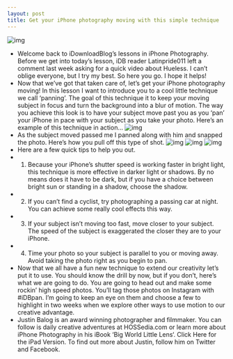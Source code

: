 ```yaml
---
layout: post
title: Get your iPhone photography moving with this simple technique
---
```

![img](http://media.idownloadblog.com/wp-content/uploads/2012/06/iPhone-Photography-Series.jpg)
* Welcome back to iDownloadBlog’s lessons in iPhone Photography. Before we get into today’s lesson, iDB reader Latinpride011 left a comment last week asking for a quick video about Hueless. I can’t oblige everyone, but I try my best. So here you go. I hope it helps!
* Now that we’ve got that taken care of, let’s get your iPhone photography moving! In this lesson I want to introduce you to a cool little technique we call ‘panning’. The goal of this technique it to keep your moving subject in focus and turn the background into a blur of motion. The way you achieve this look is to have your subject move past you as you ‘pan’ your iPhone in pace with your subject as you take your photo. Here’s an example of this technique in action…
![img](http://www.hossedia.com/wp-content/uploads/IMG_5397.jpg)
* As the subject moved passed me I panned along with him and snapped the photo. Here’s how you pull off this type of shot.
![img](http://www.hossedia.com/wp-content/uploads/iPhoneMotion-20121009-210208.jpg.jpg)
![img](http://www.hossedia.com/wp-content/uploads/iPhoneMotion-2-20121009-210142.jpg.jpg)
![img](http://www.hossedia.com/wp-content/uploads/iPhoneMotion-3-20121009-210542.jpg.jpg)
* Here are a few quick tips to help you out.
* 1) Because your iPhone’s shutter speed is working faster in bright light, this technique is more effective in darker light or shadows. By no means does it have to be dark, but if you have a choice between bright sun or standing in a shadow, choose the shadow.
* 2) If you can’t find a cyclist, try photographing a passing car at night. You can achieve some really cool effects this way.
* 3) If your subject isn’t moving too fast, move closer to your subject. The speed of the subject is exaggerated the closer they are to your iPhone.
* 4) Time your photo so your subject is parallel to you or moving away. Avoid taking the photo right as you begin to pan.
* Now that we all have a fun new technique to extend our creativity let’s put it to use. You should know the drill by now, but if you don’t, here’s what we are going to do. You are going to head out and make some rockin’ high speed photos. You’ll tag those photos on Instagram with #iDBpan. I’m going to keep an eye on them and choose a few to highlight in two weeks when we explore other ways to use motion to our creative advantage.
* Justin Balog is an award winning photographer and filmmaker. You can follow is daily creative adventures at HOSSedia.com or learn more about iPhone Photography in his iBook ‘Big World Little Lens‘. Click Here for the iPad Version. To find out more about Justin, follow him on Twitter and Facebook.

